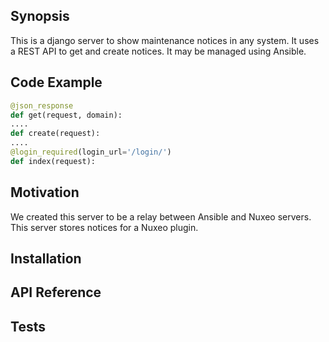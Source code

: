 ## Synopsis

This is a django server to show maintenance notices in any system. It uses a REST API to get and create notices. It may be managed using Ansible.

## Code Example

```python
@json_response
def get(request, domain):
....
def create(request):
....
@login_required(login_url='/login/')
def index(request):
```
## Motivation

We created this server to be a relay between Ansible and Nuxeo servers. This server stores notices for a Nuxeo plugin.

## Installation



## API Reference



## Tests
